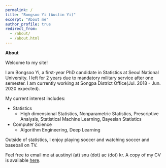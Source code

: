 ```yaml
---
permalink: /
title: "Bongsoo Yi (Austin Yi)"
excerpt: "About me"
author_profile: true
redirect_from:
  - /about/
  - /about.html
---
```

  
    
**About**  

Welcome to my site!  

I am Bongsoo Yi, a first-year PhD candidate in Statistics at Seoul National University. I left for 2 years due to mandatory military service after one semester. I am currently working at Songpa District Office(Jul. 2018 - Jun. 2020 expected).

My current interest includes:  

* Statistics
  * High dimensional Statistics, Nonparametric Statistics, Prescriptive Analysis, Statistical Machine Learning, Bayesian Statistics
* Computer Science
  * Algorithm Engineering, Deep Learning

Outside of statistics, I enjoy playing soccer and watching soccer and baseball on TV.

Feel free to email me at austinyi (at) snu (dot) ac (dot) kr. A copy of my CV is available [here](https://austinyi.github.io/assets/CV.pdf).

